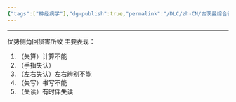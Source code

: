 ```yaml
---
{"tags":["神经病学"],"dg-publish":true,"permalink":"/DLC/zh-CN/古茨曼综合征/","dgPassFrontmatter":true}
---
```


---
优势侧角回损害所致
主要表现：
1. （失算）计算不能
2. （手指失认）
3. （左右失认）左右辨别不能
4. （失写）书写不能
5. （失读）有时伴失读